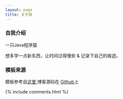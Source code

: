 ```yaml
---
layout: page
title: 关于我
---
```


<h3> 自我介绍 </h3>

<p>
一只Java程序猿
</p>
想多学一点新东西，让时间过得慢些 & 记录下自己的痕迹。

<p>

<h3> 模板来源 </h3>  

<p>
模板参考自<a href="http://baixin.io/">这里</a>,博客源码在 <a target="_blank" href='https://github.com/leopardpan/leopardpan.github.io/'>Github</a>上

{% include comments.html %}
